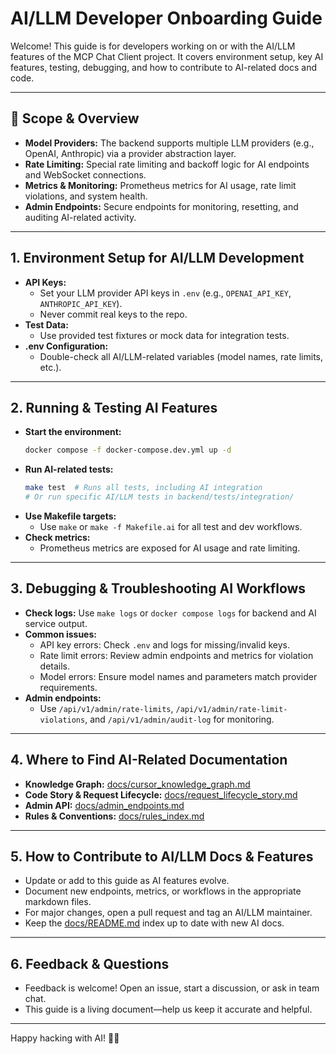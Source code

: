 # AI/LLM Developer Onboarding Guide

Welcome! This guide is for developers working on or with the AI/LLM features of the MCP Chat Client project. It covers environment setup, key AI features, testing, debugging, and how to contribute to AI-related docs and code.

---

## 🤖 Scope & Overview
- **Model Providers:** The backend supports multiple LLM providers (e.g., OpenAI, Anthropic) via a provider abstraction layer.
- **Rate Limiting:** Special rate limiting and backoff logic for AI endpoints and WebSocket connections.
- **Metrics & Monitoring:** Prometheus metrics for AI usage, rate limit violations, and system health.
- **Admin Endpoints:** Secure endpoints for monitoring, resetting, and auditing AI-related activity.

---

## 1. Environment Setup for AI/LLM Development

- **API Keys:**
  - Set your LLM provider API keys in `.env` (e.g., `OPENAI_API_KEY`, `ANTHROPIC_API_KEY`).
  - Never commit real keys to the repo.
- **Test Data:**
  - Use provided test fixtures or mock data for integration tests.
- **.env Configuration:**
  - Double-check all AI/LLM-related variables (model names, rate limits, etc.).

---

## 2. Running & Testing AI Features

- **Start the environment:**
  ```bash
  docker compose -f docker-compose.dev.yml up -d
  ```
- **Run AI-related tests:**
  ```bash
  make test  # Runs all tests, including AI integration
  # Or run specific AI/LLM tests in backend/tests/integration/
  ```
- **Use Makefile targets:**
  - Use `make` or `make -f Makefile.ai` for all test and dev workflows.
- **Check metrics:**
  - Prometheus metrics are exposed for AI usage and rate limiting.

---

## 3. Debugging & Troubleshooting AI Workflows

- **Check logs:** Use `make logs` or `docker compose logs` for backend and AI service output.
- **Common issues:**
  - API key errors: Check `.env` and logs for missing/invalid keys.
  - Rate limit errors: Review admin endpoints and metrics for violation details.
  - Model errors: Ensure model names and parameters match provider requirements.
- **Admin endpoints:**
  - Use `/api/v1/admin/rate-limits`, `/api/v1/admin/rate-limit-violations`, and `/api/v1/admin/audit-log` for monitoring.

---

## 4. Where to Find AI-Related Documentation
- **Knowledge Graph:** [docs/cursor_knowledge_graph.md](cursor_knowledge_graph.md)
- **Code Story & Request Lifecycle:** [docs/request_lifecycle_story.md](request_lifecycle_story.md)
- **Admin API:** [docs/admin_endpoints.md](admin_endpoints.md)
- **Rules & Conventions:** [docs/rules_index.md](rules_index.md)

---

## 5. How to Contribute to AI/LLM Docs & Features
- Update or add to this guide as AI features evolve.
- Document new endpoints, metrics, or workflows in the appropriate markdown files.
- For major changes, open a pull request and tag an AI/LLM maintainer.
- Keep the [docs/README.md](README.md) index up to date with new AI docs.

---

## 6. Feedback & Questions
- Feedback is welcome! Open an issue, start a discussion, or ask in team chat.
- This guide is a living document—help us keep it accurate and helpful.

---

Happy hacking with AI! 🤖🎉 